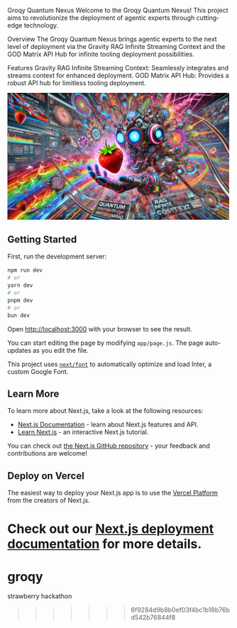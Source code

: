 Groqy Quantum Nexus
Welcome to the Groqy Quantum Nexus! This project aims to revolutionize the deployment of agentic experts through cutting-edge technology.

Overview
The Groqy Quantum Nexus brings agentic experts to the next level of deployment via the Gravity RAG Infinite Streaming Context and the GOD Matrix API Hub for infinite tooling deployment possibilities.

Features
Gravity RAG Infinite Streaming Context: Seamlessly integrates and streams context for enhanced deployment.
GOD Matrix API Hub: Provides a robust API hub for limitless tooling deployment.

<img
src="frontend/strawberry_groqy_4.png"
  style="display: inline-block; margin: 0 auto; max-width: 500px">

## Getting Started

First, run the development server:

```bash
npm run dev
# or
yarn dev
# or
pnpm dev
# or
bun dev
```

Open [http://localhost:3000](http://localhost:3000) with your browser to see the result.

You can start editing the page by modifying `app/page.js`. The page auto-updates as you edit the file.

This project uses [`next/font`](https://nextjs.org/docs/basic-features/font-optimization) to automatically optimize and load Inter, a custom Google Font.

## Learn More

To learn more about Next.js, take a look at the following resources:

- [Next.js Documentation](https://nextjs.org/docs) - learn about Next.js features and API.
- [Learn Next.js](https://nextjs.org/learn) - an interactive Next.js tutorial.

You can check out [the Next.js GitHub repository](https://github.com/vercel/next.js/) - your feedback and contributions are welcome!

## Deploy on Vercel

The easiest way to deploy your Next.js app is to use the [Vercel Platform](https://vercel.com/new?utm_medium=default-template&filter=next.js&utm_source=create-next-app&utm_campaign=create-next-app-readme) from the creators of Next.js.

Check out our [Next.js deployment documentation](https://nextjs.org/docs/deployment) for more details.
=======
# groqy
strawberry hackathon
>>>>>>> 6f9284d9b8b0ef03f4bc1b18b76bd542b76844f8
